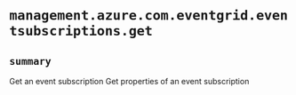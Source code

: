# `management.azure.com.eventgrid.eventsubscriptions.get`

## `summary`
Get an event subscription Get properties of an event subscription


